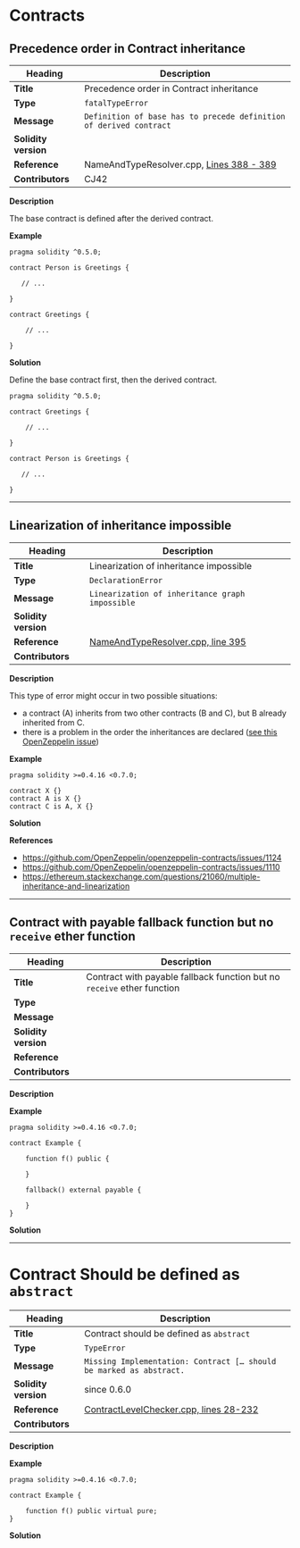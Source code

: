 # Contracts

## Precedence order in Contract inheritance

|Heading|Description|
|-|-|
|**Title**|Precedence order in Contract inheritance|
|**Type**|`fatalTypeError`|
|**Message**|```Definition of base has to precede definition of derived contract```|
|**Solidity version**||
|**Reference**|NameAndTypeResolver.cpp, [Lines 388 - 389](https://github.com/ethereum/solidity/blob/f05805c955f73fd2ea1d14dc9edf14b472631b17/libsolidity/analysis/NameAndTypeResolver.cpp#L388-L389)|
|**Contributors**|CJ42|


**Description**

The base contract is defined after the derived contract.

**Example**

```solidity
pragma solidity ^0.5.0;

contract Person is Greetings {
    
   // ...
   
}

contract Greetings {
    
    // ...
    
}
```

**Solution**

Define the base contract first, then the derived contract.

```solidity
pragma solidity ^0.5.0;

contract Greetings {
    
    // ...
    
}

contract Person is Greetings {
    
   // ...
   
}
```


---

## Linearization of inheritance impossible

|Heading|Description|
|-|-|
|**Title**|Linearization of inheritance impossible|
|**Type**|`DeclarationError`|
|**Message**|```Linearization of inheritance graph impossible```|
|**Solidity version**||
|**Reference**|[NameAndTypeResolver.cpp, line 395](https://github.com/ethereum/solidity/blob/d5b2f347bf481151ff03fb6dea08e7ce1ce7194c/libsolidity/analysis/NameAndTypeResolver.cpp#L395)|
|**Contributors**||


**Description**

This type of error might occur in two possible situations:
- a contract (A) inherits from two other contracts (B and C), but B already inherited from C.
- there is a problem in the order the inheritances are declared ([see this OpenZeppelin issue](https://github.com/OpenZeppelin/openzeppelin-contracts/issues/1124))

**Example**

```
pragma solidity >=0.4.16 <0.7.0;

contract X {}
contract A is X {}
contract C is A, X {}
```

**Solution**


**References**

- https://github.com/OpenZeppelin/openzeppelin-contracts/issues/1124
- https://github.com/OpenZeppelin/openzeppelin-contracts/issues/1110
- https://ethereum.stackexchange.com/questions/21060/multiple-inheritance-and-linearization


-----

## Contract with payable fallback function but no `receive` ether function

|Heading|Description|
|-|-|
|**Title**|Contract with payable fallback function but no `receive` ether function|
|**Type**||
|**Message**||
|**Solidity version**||
|**Reference**||
|**Contributors**||


**Description**

**Example**

```
pragma solidity >=0.4.16 <0.7.0;

contract Example {
    
    function f() public {
        
    }
    
    fallback() external payable {
        
    }
}
```

**Solution**



-----

# Contract Should be defined as `abstract`

|Heading|Description|
|-|-|
|**Title**|Contract should be defined as `abstract`|
|**Type**|`TypeError`|
|**Message**|```Missing Implementation: Contract [… should be marked as abstract.```|
|**Solidity version**|since 0.6.0|
|**Reference**|[ContractLevelChecker.cpp, lines 28-232]()|
|**Contributors**||


**Description**

**Example**


```
pragma solidity >=0.4.16 <0.7.0;

contract Example {
    
    function f() public virtual pure;
}

```

**Solution**

